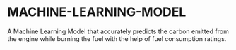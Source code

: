 # MACHINE-LEARNING-MODEL
A Machine Learning Model that accurately predicts the carbon emitted from the engine while burning the fuel with the help of fuel consumption ratings.
